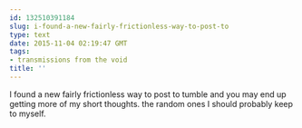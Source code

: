 ```yaml
---
id: 132510391184
slug: i-found-a-new-fairly-frictionless-way-to-post-to
type: text
date: 2015-11-04 02:19:47 GMT
tags:
- transmissions from the void
title: ''
---
```

I found a new fairly frictionless way to post to tumble and you may end up getting more of my short thoughts. the random ones I should probably keep to myself.